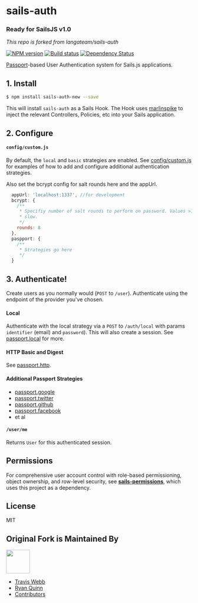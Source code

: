 # sails-auth

### Ready for SailsJS v1.0

*This repo is forked from langateam/sails-auth*

[![NPM version][npm-image]][npm-url]
[![Build status][travis-image]][travis-url]
[![Dependency Status][daviddm-image]][daviddm-url]

[Passport](http://passportjs.org/)-based User Authentication system for Sails.js applications.

## 1. Install
```sh
$ npm install sails-auth-new --save
```
This will install `sails-auth` as a Sails Hook. The Hook uses
[marlinspike](https://github.com/tjwebb/marlinspike) to inject the relevant
Controllers, Policies, etc into your Sails application.

## 2. Configure

#### `config/custom.js`

By default, the `local` and `basic` strategies are enabled. See
[config/custom.js](https://github.com/dominicrico/sails-auth/blob/master/config/custom.js)
for examples of how to add and configure additional authentication strategies.

Also set the bcrypt config for salt rounds here and the appUrl.

```js
  appUrl: 'localhost:1337', //for development
  bcrypt: {
    /**
     * Specifiy number of salt rounds to perform on password. Values >10 are
     * slow.
     */
    rounds: 8
  },
  paspport: {
    /**
     * Strategies go here
     */
  }
```

## 3. Authenticate!

Create users as you normally would (`POST` to `/user`). Authenticate using the endpoint of the provider you've chosen.

#### Local
Authenticate with the local strategy via a `POST` to `/auth/local` with params
`identifier` (email) and `password`). This will also create a session. See [passport.local](https://github.com/jaredhanson/passport-local) for more.

#### HTTP Basic and Digest
See [passport.http](https://github.com/jaredhanson/passport-http).

#### Additional Passport Strategies
- [passport.google](https://github.com/jaredhanson/passport-google-oauth)
- [passport.twitter](http://passportjs.org/guide/twitter/)
- [passport.github](https://github.com/jaredhanson/passport-github)
- [passport.facebook](http://passportjs.org/guide/facebook/)
- et al

#### `/user/me`
Returns `User` for this authenticated session.

## Permissions
For comprehensive user account control with role-based permissioning, object ownership, and row-level security, see [**sails-permissions**](https://github.com/langateam/sails-permissions), which uses this project as a dependency.

## License
MIT

## Original Fork is Maintained By
[<img src='http://i.imgur.com/Y03Jgmf.png' height='64px'>](http://langa.io)
- [Travis Webb](https://github.com/tjwebb)
- [Ryan Quinn](https://github.com/ryanwilliamquinn)
- [Contributors](https://github.com/langateam/sails-auth/graphs/contributors)

[npm-image]: https://img.shields.io/npm/v/sails-auth.svg?style=flat-square
[npm-url]: https://npmjs.org/package/sails-auth
[travis-image]: https://img.shields.io/travis/langateam/sails-auth.svg?style=flat-square
[travis-url]: https://travis-ci.org/langateam/sails-auth
[daviddm-image]: http://img.shields.io/david/langateam/sails-auth.svg?style=flat-square
[daviddm-url]: https://david-dm.org/langateam/sails-auth
[hacktober-image]: http://i.imgur.com/FM9yVCI.png
[hacktober-url]: https://twitter.com/langateam/status/782995392212369408
